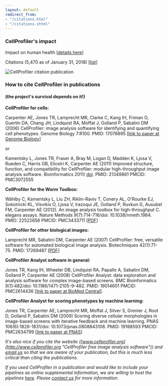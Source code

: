 ```yaml
---
layout: default
redirect_from:
- "/citations.html"
- "/citations.shtml"
---
```

### CellProfiler's impact


Impact on human health [[details here](/impact/)]

Citations (5,470 as of January 31, 2018) [[list](https://scholar.google.com/scholar?q=%22www+cellprofiler+org%22+OR+CellProfiler+OR+%22cellprofiler%22&hl=en&as_sdt=0,22)]

![CellProfiler citation publication](http://d1zymp9ayga15t.cloudfront.net/images/CP_cite_chart26.png)

### How to cite CellProfiler in publications
#### (the project's survival depends on it!)

__CellProfiler for cells:__

Carpenter AE, Jones TR, Lamprecht MR, Clarke C, Kang IH, Friman O, Guertin DA, Chang JH, Lindquist RA, Moffat J, Golland P, Sabatini DM (2006) CellProfiler: image analysis software for identifying and quantifying cell phenotypes. Genome Biology 7:R100. PMID: 17076895 [[link to paper at Genome Biology](http://genomebiology.com/2006/7/10/R100 "Genome biology image analysis paper")]

_or_

Kamentsky L, Jones TR, Fraser A, Bray M, Logan D, Madden K, Ljosa V, Rueden C, Harris GB, Eliceiri K, Carpenter AE (2011) Improved structure, function, and compatibility for CellProfiler: modular high-throughput image analysis software. Bioinformatics 2011/ [doi](http://bioinformatics.oxfordjournals.org/content/27/8/1179.full.pdf?keytype=ref&ijkey=ujLFUXwONdtX58c). PMID: 21349861 PMCID: PMC3072555

__CellProfiler for the Worm Toolbox:__

Wählby C, Kamentsky L, Liu ZH, Riklin-Raviv T, Conery AL, O'Rourke EJ, Sokolnicki KL, Visvikis O, Ljosa V, Irazoqui JE, Golland P, Ruvkun G, Ausubel FM, Carpenter AE (2012). An image analysis toolbox for high-throughput C. elegans assays. Nature Methods 9(7):714-716/doi: 10.1038/nmeth.1984. PMID: 22522656 PMCID: PMC3433711 [[PDF](http://d1zymp9ayga15t.cloudfront.net/content/papers/59-Wahlby_NatMeth_2012.pdf)]

__CellProfiler for other biological images:__

Lamprecht MR, Sabatini DM, Carpenter AE (2007) CellProfiler: free, versatile software for automated biological image analysis. Biotechniques 42(1):71-75. PMID: 17269487 [[PDF](http://d1zymp9ayga15t.cloudfront.net/content/papers/26-Lamprecht_Biotech_2007.pdf)]

__CellProfiler Analyst software in general:__

Jones TR, Kang IH, Wheeler DB, Lindquist RA, Papallo A, Sabatini DM, Golland P, Carpenter AE (2008) CellProfiler Analyst: data exploration and analysis software for complex image-based screens. BMC Bioinformatics 9(1):482/doi: 10.1186/1471-2105-9-482. PMID: 19014601 PMCID: PMC2614436 [[link to paper at BioMed Central](http://www.biomedcentral.com/1471-2105/9/482)].

__CellProfiler Analyst for scoring phenotypes by machine learning:__

Jones TR, Carpenter AE, Lamprecht MR, Moffat J, Silver S, Grenier J, Root D, Golland P, Sabatini DM (2009) Scoring diverse cellular morphologies in image-based screens with iterative feedback and machine learning. PNAS 106(6):1826-1831/doi: 10.1073/pnas.0808843106. PMID: 19188593 PMCID: PMC2634799 [[link to paper at PNAS](http://www.pnas.org/content/106/6/1826)]

_It's also nice if you cite the website ([www.cellprofiler.org](http://www.cellprofiler.org "CellProfiler free image analysis software")) and [email us](mailto:imagingadmin@broadinstitute.org) so that we are aware of your publication, but this is much less critical than citing the publications._

_If you used CellProfiler in a publication and would like to include your pipelines as online supplemental information, we are willing to host the pipelines [here](/examples/published_pipelines). Please [contact us](mailto:imagingadmin@broadinstitute.org) for more information._
